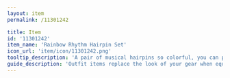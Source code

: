 ```yaml
---
layout: item
permalink: /11301242

title: Item
id: '11301242'
item_name: 'Rainbow Rhythm Hairpin Set'
icon_url: 'item/icon/11301242.png'
tooltip_description: 'A pair of musical hairpins so colorful, you can practically see the beat!'
guide_description: 'Outfit items replace the look of your gear when equipped.'
---
```

